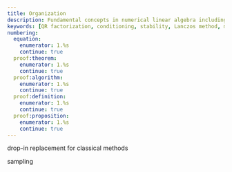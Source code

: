 ```yaml
---
title: Organization
description: Fundamental concepts in numerical linear algebra including factorizations, conditioning, stability, and the Lanczos method for matrix functions
keywords: [QR factorization, conditioning, stability, Lanczos method, matrix functions, Krylov subspace, numerical linear algebra]
numbering:
  equation:
    enumerator: 1.%s
    continue: true
  proof:theorem:
    enumerator: 1.%s
    continue: true
  proof:algorithm:
    enumerator: 1.%s
    continue: true
  proof:definition:
    enumerator: 1.%s
    continue: true
  proof:proposition:
    enumerator: 1.%s
    continue: true
---
```



drop-in replacement for classical methods


sampling 

